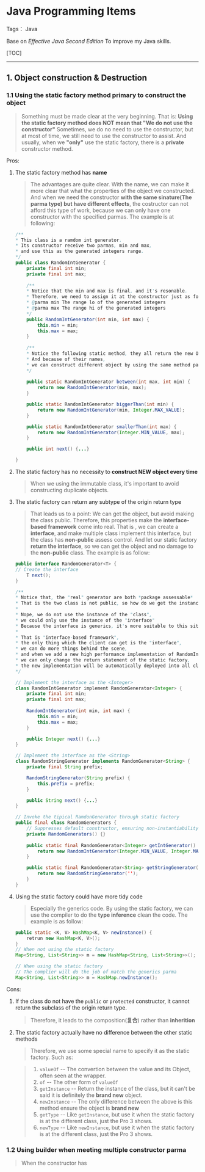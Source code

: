 # Java Programming Items

Tags： Java

Base on *Effective Java Second Edition*
To improve my Java skills.

[TOC]

---

## 1. Object construction & Destruction

### 1.1 Using the static factory method primary to construct the object

> Something must be made clear at the very beginning.
That is: **Using the static factory method does NOT mean that "We do not use the constructor"**
Sometimes, we do no need to use the constructor, but at most of time, we still need to use the constructor to assist.
And usually, when we **"only"** use the static factory, there is a **private** constructor method.

Pros:

1. The static factory method has **name**

    > The advantages are quite clear.
    With the name, we can make it more clear that what the properties of the object we constructed.
    And when we need the constructor **with the same sinature(The parma type) but have different effects**, the costructor can not afford this type of work, because we can only have one constructor with the specified parmas.
    The example is at following:
    
    ```java
    /**
    * This class is a ramdom int generator.
    * Its constructor receive two parmas, min and max,
    * and use this as the generated integers range.
    */
    public class RandomIntGenerator {
        private final int min;
        private final int max;
        
        /**
        * Notice that the min and max is final, and it's resonable.
        * Therefore, we need to assign it at the constructor just as follow
        * @parma min The range lo of the generated integers
        * @parma max The range hi of the generated integers
        */
        public RandomIntGenerator(int min, int max) {
            this.min = min;
            this.max = max;
        }
        
        /**
        * Notice the following static method, they all return the new Object of RandomIntGenerator
        * And because of their names, 
        * we can construct different object by using the same method parma.
        */
        
        public static RandomIntGenerator between(int max, int min) {
            return new RandomIntGenerator(min, max);
        }
 
        public static RandomIntGenerator biggerThan(int min) {
            return new RandomIntGenerator(min, Integer.MAX_VALUE);
        }
 
        public static RandomIntGenerator smallerThan(int max) {
            return new RandomIntGenerator(Integer.MIN_VALUE, max);
        }
 
        public int next() {...}

    }
    ```
    
2. The static factory has no necessity to **construct NEW object every time**

    > When we using the immutable class, it's important to avoid constructing duplicate objects.

3. The static factory can return any subtype of the origin return type

    > That leads us to a point: We can get the object, but avoid making the class public.
    Therefore, this properties make the **interface-based framework** come into real.
    That is , we can create a **interface**, and make multiple class implement this interface, but the class has **non-public** assess control.
    And let our static factory **return the interface**, so we can get the object and no damage to the **non-public** class.
    The example is as follow:
    
    ```java
    public interface RandomGenerator<T> {
    // Create the interface
        T next();
    }
    
    /**
    * Notice that, the "real" generator are both *package assessable*
    * That is the two class is not public, so how do we get the instance of the two objects?
    *
    * Nope, we do not use the instance of the "class", 
    * we could only use the instance of the "interface"
    * Because the interface is generics, it's more suitable to this situation.
    * 
    * That is "interface-based framework",
    * the only thing which the client can get is the "interface", 
    * we can do more things behind the scene, 
    * and when we add a new high performance implementation of RandomIntGenerator,
    * we can only change the return statement of the static factory,
    * the new implementation will be automatically deployed into all clients.
    */
    
    // Implement the interface as the <Integer>
    class RandomIntGenerator implement RandomGenerator<Integer> {
        private final int min;
        private final int max;
        
        RandomIntGenerator(int min, int max) {
            this.min = min;
            this.max = max;
        }
 
        public Integer next() {...}
    }
    
    // Implement the interface as the <String>
    class RandomStringGenerator implements RandomGenerator<String> {
        private final String prefix;
 
        RandomStringGenerator(String prefix) {
            this.prefix = prefix;
        }
 
        public String next() {...}
    }
    
    // Invoke the tipical RamdonGenerator through static factory
    public final class RandomGenerators {
        // Suppresses default constructor, ensuring non-instantiability.
        private RandomGenerators() {}
        
        public static final RandomGenerator<Integer> getIntGenerator() {
            return new RandomIntGenerator(Integer.MIN_VALUE, Integer.MAX_VALUE);
        }
 
        public static final RandomGenerator<String> getStringGenerator() {
            return new RandomStringGenerator('');
        }
    }


    ```
    
4. Using the static factory could have more tidy code

    > Especially the generics code.
    By using the static factory, we can use the compiler to do the **type inference** clean the code.
    The example is as follow:
    
    ```java
    public static <K, V> HashMap<K, V> newInstance() {
        retrun new HashMap<K, V>();
    }
    // When not using the static factory
    Map<String, List<String>> m = new HashMap<String, List<String>>();
    
    // When using the static factory
    // The complier will do the job of match the generics parma
    Map<String, List<String>> m = HashMap.newInstance();
    ```

Cons:

1. If the class do not have the `public` or `protected` constructor, it cannot return the subclass of the origin return type.

    > Therefore, it leads to the composition(**复合**) rather than **inherition**
    
2. The static factory actually have no difference between the other static methods

    > Therefore, we use some special name to specify it as the static factory.
    Such as:
    
    > 1. `valueOf` -- The convertion between the value and its Object, often seen at the wrapper.
    > 2. `of` -- The other form of `valueOf`
    > 3. `getInstance` -- Return the instance of the class, but it can't be said it is definitely the **brand new** object.
    > 4. `newInstance` -- The only difference between the above is this method ensure the object is **brand new**
    > 5. `getType` -- Like `getInstance`, but use it when the static factory is at the different class, just the Pro 3 shows.
    > 6. `newType` -- Like `newInstance`, but use it when the static factory is at the different class, just the Pro 3 shows.
    

### 1.2 Using builder when meeting multiple constructor parma

> When the constructor has 